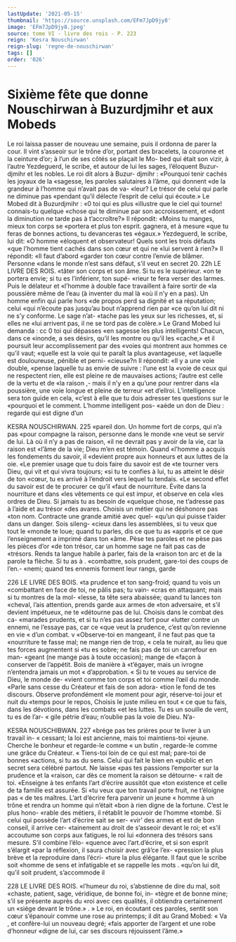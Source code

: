 ```yaml
---
lastUpdate: '2021-05-15'
thumbnail: 'https://source.unsplash.com/EFm7JpD9jy8'
image: 'EFm7JpD9jy8.jpeg'
source: tome VI - livre des rois - P. 223
reign: 'Kesra Nouschirwan'
reign-slug: 'regne-de-nouschirwan'
tags: []
order: '026'
---
```


# Sixième fête que donne Nouschirwan à Buzurdjmihr et aux Mobeds

Le roi laissa passer de nouveau une semaine, puis il ordonna de parer la cour. Il vint s’asseoir sur le trône d’or, portant des bracelets, la couronne et la ceinture d’or; à l’un de ses côtés se plaçait le Mo-
bed qui était son vizir, à l’autre Yezdeguerd, le
scribe, et autour de lui les sages, l’éloquent Buzur- djmihr et les nobles. Le roi dit alors à Buzur- djmihr : «Pourquoi tenir cachés les joyaux de la «sagesse, les paroles salutaires à l’âme, qui donnent
«de la grandeur à l’homme qui n’avait pas de va-
«leur? Le trésor de celui qui parle ne diminue pas «pendant qu’il délecte l’esprit de celui qui écoute.»
Le Mobed dit à Buzurdjmihr : «0 toi qui es plus
«illustre que le ciel qui tourne! connais-tu quelque
«chose qui te diminue par son accroissement, et «dont la diminution ne tarde pas à t’accroître?» Il
répondit: «Moins tu manges, mieux ton corps se «portera et plus ton esprit. gagnera, et à mesure «que tu feras de bonnes actions, tu devanceras tes «égaux.» Yezdeguerd, le scribe, lui dit: «O homme «éloquent et observateur! Quels sont les trois défauts «que l’homme tient cachés dans son cœur et qui ne
«lui servent à rien?» Il répondit: «Il faut d’abord «garder ton cœur contre l’envie de blâmer. Personne «dans le monde n’est sans défaut, s’il veut en secret 20.
22h LE LIVRE DES ROIS.
«tâter son corps et son âme. Si tu es le supérieur.
«on te portera envie; si tu es l’inférienr, ton supé-
«rieur te fera verser des larmes. Puis le délateur et «l’homme à double face travaillent à faire sortir de
«la poussière même de l’eau (à inventer du mal là
«où il n’y en a pas). Un homme enfin qui parle hors
«de propos perd sa dignité et sa réputation; celui
«qui n’écoute pas jusqu’au bout n’apprend rien par
«ce qu’on lui dit ni ne s’y conforme. Le sage n’at-
«tache pas les yeux sur les richesses, et, si elles ne «lui arrivent pas, il ne se tord pas de colère.»
Le Grand Mobed lui demanda : cc 0 toi qui dépasses «en sagesse les plus intelligents! Chacun, dans ce «inonde, a ses désirs, qu’il les montre ou qu’il les «cache,» et il poursuit leur accomplissement par des «voies qui montrent aux hommes ce qu’il vaut; «quelle est la voie qui te paraît la plus avantageuse,
«et laquelle est douloureuse, pénible et perni- «cieuse?n Il répondit: «Il y a une voie double, «pense laquelle tu as envie de suivre : l’une est la «voie de ceux qui ne respectent rien, elle est pleine re de mauvaises actions; l’autre est celle de la vertu et de «la raison ,- mais il n’y en a qu’une pour rentrer dans
«la poussière, une voie longue et pleine de terreur «et d’ellroi. L’intelligence sera ton guide en cela, «c’est à elle que tu dois adresser tes questions sur le «pourquoi et le comment. L’homme intelligent pos- «aède un don de Dieu : regarde qui est digne d’un

KESRA NOUSCHIRWAN. 225 «pareil don. Un homme fort de corps, qui n’a pas
«pour compagne la raison, personne dans le monde «ne veut se servir de lui. Là où il n’y a pas de raison,
«il ne devrait pas y avoir de la vie, car la raison est «l’âme de la vie; Dieu m’en est témoin. Quand
«l’homme a acquis les fondements du savoir, il «devient propre aux honneurs et aux luttes de la oie. «Le premier usage que tu dois faire du savoir est de «te tourner vers Dieu, qui vit et qui vivra toujours; «si tu te confies à lui, tu as atteint le désir de ton «cœur, tu es arrivé à l’endroit vers lequel tu tendais.
«Le second effet du savoir est de te procurer ce qu’il
«faut de nourriture. Évite dans la nourriture et dans
«les vêtements ce qui est impur, et observe en cela
«les ordres de Dieu. Si jamais tu as besoin de «quelque chose, ne t’adresse pas à l’aide et au trésor
«des avares. Choisis un métier qui ne déshonore pas «ton nom. Contracte une grande amitié avec quel- «qu’un qui puisse t’aider dans un danger. Sois sileng- «cieux dans les assemblées, si tu veux que tout le «monde te loue; quand tu parles, dis ce que tu as «appris et ce que l’enseignement a imprimé dans ton «âme. Pèse tes paroles et ne pèse pas les pièces d’or
«de ton trésor, car un homme sage ne fait pas cas de «trésors. Rends ta langue habile à parler, fais de la «raison ton arc et de la parole ta flèche. Si tu as à . «combattre, sois prudent, gare-toi des coups de l’en.- «nemi; quand tes ennemis forment leur rangs, garde

226 LE LIVRE DES BOIS.
«ta prudence et ton sang-froid; quand tu vois un «combattant en face de toi, ne pâlis pas; tu vain- «cras en attaquant; mais si tu montres de la mol- «lesse, ta tête sera abaissée; quand tu lances ton «cheval, l’ais attention, prends garde aux armes de «ton adversaire, et s’il devient impétueux, ne te «détourne pas de lui. Choisis dans le combat des ca- «marades prudents, et si tu n’es pas assez fort pour «lutter contre un ennemi, ne l’essaye pas, car ce «que veut la prudence, c’est qu’on revienne en vie
« d’un combat.
v «Observe-toi en mangeant, il ne faut pas que ta «nourriture te fasse mal; ne mange rien de trop, « cela te nuirait, au lieu que tes forces augmentent si «tu es sobre; ne fais pas de toi un carrefour en man- «geant (ne mange pas à toute occasion); mange de «façon à conserver de l’appétit. Bois de manière à
«t’égayer, mais un ivrogne n’entendra jamais un mot « d’approbation.
« Si tu te voues au service de Dieu, le monde de- «vient comme ton corps et toi comme l’œil du monde.
«Parle sans cesse du Créateur et fais de son adora- «tion le fond de tes discours. Observe profondément «le moment pour agir, réserve-toi jour et nuit du «temps pour le repos, Choisis le juste milieu en tout « ce que tu fais, dans les dévotions, dans les combats
«et les luttes. Tu es un souille de vent, tu es de l’ar- « gile pétrie d’eau; n’oublie pas la voie de Dieu. N’a-

KESRA NOUSCHIBWAN. 227 «brége pas tes prières pour te livrer à un travail in-
« cessant; la loi est ancienne, mais toi maintiens-toi «jeune. Cherche le bonheur et regarde-le comme
« un butin , regarde-le comme une grâce du Créateur.
« Tiens-toi loin de ce qui est mal; pare-toi de bonnes «actions, si tu as du sens. Celui qui fait le bien en «public et en secret sera célébré partout. Ne laisse
«pas tes passions l’emporter sur la prudence et la «raison, car dès ce moment la raison se détourne-
« rait de toi.
«Enseigne à tes enfants l’art d’écrire aussitôt que
«ton existence et celle de ta famille est assurée. Si «tu veux que ton travail porte fruit, ne t’éloigne pas
« de tes maîtres. L’art d’écrire fera parvenir un jeune
« homme à un trône et rendra un homme qui n’était
«bon à rien digne de la fortune. C’est le plus hono- «rable des métiers, il rétablit le pouvoir de l’homme «tombé. Si celui qui possède l’art d’écrire sait se ser-
«vir’ des armes et est de bon conseil, il arrive cer- «tainement au droit de s’asseoir devant le roi; et «s’il accoutume son corps aux fatigues, le roi lui «donnera des trésors sans mesure. S’il combine l’élo- «quence avec l’art.d’écrire, et si son esprit s’élargit
«par la réflexion, il saura choisir avec grâ’ce l’ex- «pression la plus brève et la reproduire dans l’écri- «ture la plus élégante. Il faut que le scribe soit
«homme de sens et infatigable et se rappelle les mots . «qu’on lui dit, qu’il soit prudent, s’accommode il

228 LE LIVRE DES ROIS. «l’humeur du roi, s’abstienne de dire du mal, soit
«chaste, patient, sage, véridique, de bonne foi, in- «tègre et de bonne mine; s’il se présente auprès du
«roi avec ces qualités, il obtiendra certainement un
«siége devant le trône.» . »
Le roi, en écoutant ces paroles, sentit son cœur
s’épanouir comme une rose au printemps; il dit au Grand Mobed: « Va , et confère-lui un nouveau degré; «fais apporter de l’argent et une robe d’honneur «digne de lui, car ses discours réjouissent l’âme.»
